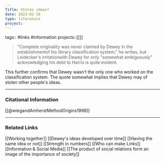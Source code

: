 ```yaml
---
Title: Stolen ideas?
date: 2023-02-10
type: literature
project:
---
```

tags:: #links #information
projects::[[]]

> "Complete originality was never claimed by Dewey in the establishmentof his library classification system," he writes, but Leidecker's irritationwith Dewey for only "somewhat ambiguously" acknowledging his debt to Harris is quite evident.

This further confirms that Dewey wasn't the only one who worked on the classification system. The quote somewhat implies that Dewey may of stolen other people's ideas.

---
### Citational Information

[[@wiegandAmherstMethodOrigins1998]]

---

### Related Links

[[Working together]]
[[Dewey's ideas developed over time]]
[[Having the same idea or not]]
[[Strength in numbers]]
[[Who can make Links]]
[[Information & Social Media]]
[[The product of social relations form an image of the importance of society]]
